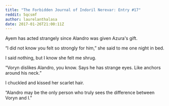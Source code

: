 ```yaml
---
title: "The Forbidden Journal of Indoril Nerevar: Entry #17"
reddit: 5qcsmf
author: laurelanthalasa
date: 2017-01-26T21:00:11Z
---
```


Ayem has acted strangely since Alandro was given Azura's gift.

“I did not know you felt so strongly for him,” she said to me one night in bed.

I said nothing, but I know she felt me shrug.

“Voryn dislikes Alandro, you know.  Says he has strange eyes.  Like anchors around his neck.”

I chuckled and kissed her scarlet hair.

“Alandro may be the only person who truly sees the difference between Voryn and I.”
